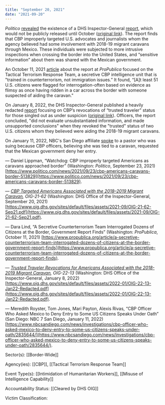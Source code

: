 ```yaml
---
title: "September 20, 2021"
date: "2021-09-20"
---
```


_Politico_ [revealed](https://www.politico.com/news/2021/09/23/cbp-americans-caravans-border-513829) the existence of a DHS Inspector-General [report](/files/2021-09-20_oig.pdf), which would not be publicly released until October ([original link](https://www.oig.dhs.gov/sites/default/files/assets/2021-09/OIG-21-62-Sep21.pdf)). The report finds that CBP improperly targeted U.S. advocates and journalists whom the agency believed had some involvement with 2018-19 migrant caravans through Mexico. These individuals were subjected to more intrusive inspections when crossing the border into the United States, and “sensitive information” about them was shared with the Mexican government.

An October 11, 2021 [article](https://www.propublica.org/article/a-secretive-counterterrorism-team-interrogated-dozens-of-citizens-at-the-border-government-report-finds) about the report at _ProPublica_ focused on the Tactical Terrorism Response Team, a secretive CBP intelligence unit that is "trained in counterterrorism, not immigration issues.” It found, “\[A\]t least 51 U.S. citizens were flagged for interrogation-often based on evidence as flimsy as once having ridden in a car across the border with someone suspected of aiding the caravan."

On January 8, 2022, the DHS Inspector-General published a heavily redacted [report](/files/2022-01-08_oig.pdf) focusing on CBP’s revocations of “trusted traveler” status for those singled out as under suspicion ([original link](https://www.oig.dhs.gov/sites/default/files/assets/2022-01/OIG-22-13-Jan22-Redacted.pdf)). Officers, the report concluded, "did not evaluate unsubstantiated information, and made unsupported conclusions" when they revoked the "trusted" status of two U.S. citizens whom they believed were aiding the 2018-19 migrant caravans.

On January 11, 2022, NBC's San Diego affiliate [spoke](https://www.nbcsandiego.com/news/investigations/cbp-officer-who-asked-mexico-to-deny-entry-to-some-us-citizens-speaks-under-oath/2835644/) to a pastor who was suing because CBP officers, believing she was tied to a caravan, requested that the Mexican government deny her entry.

— Daniel Lippman, “Watchdog: CBP improperly targeted Americans as caravans approached border” (Washington: _Politico_, September 23, 2021) [https://www.politico.com/news/2021/09/23/cbp-americans-caravans-border-513829](https://www.politico.com/news/2021/09/23/cbp-americans-caravans-border-513829).

— _[CBP Targeted Americans Associated with the 2018–2019 Migrant Caravan](/files/2021-09-20_oig.pdf), OIG-21-62_ (Washington: DHS Office of the Inspector-General, September 20, 2021) [https://www.oig.dhs.gov/sites/default/files/assets/2021-09/OIG-21-62-Sep21.pdf](https://www.oig.dhs.gov/sites/default/files/assets/2021-09/OIG-21-62-Sep21.pdf).

— Dara Lind, “A Secretive Counterterrorism Team Interrogated Dozens of Citizens at the Border, Government Report Finds” (Washington: _ProPublica_, October 11, 2021) [https://www.propublica.org/article/a-secretive-counterterrorism-team-interrogated-dozens-of-citizens-at-the-border-government-report-finds](https://www.propublica.org/article/a-secretive-counterterrorism-team-interrogated-dozens-of-citizens-at-the-border-government-report-finds).

— _[Trusted Traveler Revocations for Americans Associated with the 2018-2019 Migrant Caravan](/files/2022-01-08_oig.pdf), OIG-22-13_ (Washington: DHS Office of the Inspector-General, January 8, 2022) [https://www.oig.dhs.gov/sites/default/files/assets/2022-01/OIG-22-13-Jan22-Redacted.pdf](https://www.oig.dhs.gov/sites/default/files/assets/2022-01/OIG-22-13-Jan22-Redacted.pdf).

— Meredith Royster, Tom Jones, Mari Payton, Alexis Rivas, “CBP Officer Who Asked Mexico to Deny Entry to Some US Citizens Speaks Under Oath” (San Diego: NBC 7 San Diego, January 11, 2022) [https://www.nbcsandiego.com/news/investigations/cbp-officer-who-asked-mexico-to-deny-entry-to-some-us-citizens-speaks-under-oath/2835644/](https://www.nbcsandiego.com/news/investigations/cbp-officer-who-asked-mexico-to-deny-entry-to-some-us-citizens-speaks-under-oath/2835644/).

Sector(s): [[Border-Wide]]

Agency(ies): [[CBP]],  [[Tactical Terrorism Response Team]]

Event Type(s): [[Intimidation of Humanitarian Workers]],  [[Misuse of Intelligence Capability]]

Accountability Status: [[Cleared by DHS OIG]]

Victim Classification: 